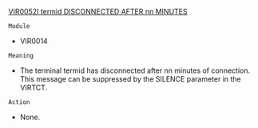 [VIR0052I termid DISCONNECTED AFTER nn MINUTES](https://virtel.readthedocs.io/en/latest/manuals/virtel/Virtel459MG/messages.html?highlight=VIR0052I#VIR0052I)

`Module`
- VIR0014

`Meaning`
- The terminal termid has disconnected after nn minutes of connection. This message can be suppressed by the SILENCE parameter in the VIRTCT.

`Action`
- None.
